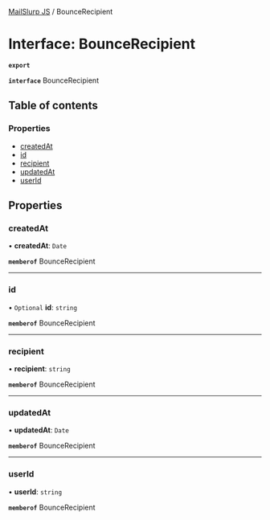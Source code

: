 [MailSlurp JS](../README.md) / BounceRecipient

# Interface: BounceRecipient

**`export`**

**`interface`** BounceRecipient

## Table of contents

### Properties

- [createdAt](BounceRecipient.md#createdat)
- [id](BounceRecipient.md#id)
- [recipient](BounceRecipient.md#recipient)
- [updatedAt](BounceRecipient.md#updatedat)
- [userId](BounceRecipient.md#userid)

## Properties

### createdAt

• **createdAt**: `Date`

**`memberof`** BounceRecipient

___

### id

• `Optional` **id**: `string`

**`memberof`** BounceRecipient

___

### recipient

• **recipient**: `string`

**`memberof`** BounceRecipient

___

### updatedAt

• **updatedAt**: `Date`

**`memberof`** BounceRecipient

___

### userId

• **userId**: `string`

**`memberof`** BounceRecipient
